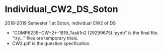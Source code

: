 # Individual_CW2_DS_Soton
2018-2019 Semester 1 at Soton, individual CW2 of DS

- "COMP6235+CW+2+-1819_Task1n2 (29299675).ipynb" is the final file.  "try..." files are temporary trials. 
- CW2.pdf is the question specfication. 

